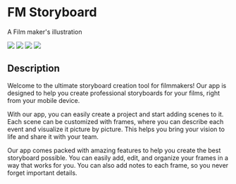 # FM Storyboard
A Film maker's illustration

<img src="https://github.com/SnowAkira09876/FM-Storyboard/blob/master/images/app-mockup-android-screenshot-4-default-1080x1920-1.png"/>
<img src="https://github.com/SnowAkira09876/FM-Storyboard/blob/master/images/app-mockup-android-screenshot-4-default-1080x1920-2.png"/>
<img src="https://github.com/SnowAkira09876/FM-Storyboard/blob/master/images/app-mockup-android-screenshot-4-default-1080x1920-3.png"/>
<img src="https://github.com/SnowAkira09876/FM-Storyboard/blob/master/images/app-mockup-android-screenshot-4-default-1080x1920-4.png"/>

## Description
Welcome to the ultimate storyboard creation tool for filmmakers! Our app is designed to help you create professional storyboards for your films, right from your mobile device.

With our app, you can easily create a project and start adding scenes to it. Each scene can be customized with frames, where you can describe each event and visualize it picture by picture. This helps you bring your vision to life and share it with your team.

Our app comes packed with amazing features to help you create the best storyboard possible. You can easily add, edit, and organize your frames in a way that works for you. You can also add notes to each frame, so you never forget important details.
